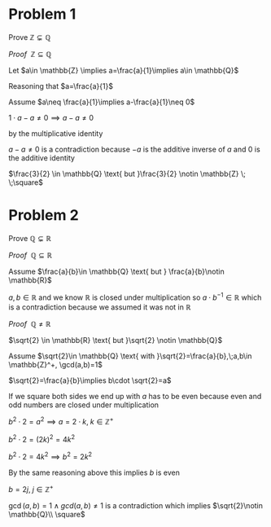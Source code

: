 # Problem 1

Prove $\mathbb{Z}  \subsetneq \mathbb{Q}$

_Proof_ $\; \mathbb{Z} \subseteq \mathbb{Q}$

Let $a\in \mathbb{Z} \implies a=\frac{a}{1}\implies a\in \mathbb{Q}$

Reasoning that $a=\frac{a}{1}$

Assume $a\neq \frac{a}{1}\implies a-\frac{a}{1}\neq 0$

$1 \cdot a -a\neq 0\implies a-a\neq 0$

by the multiplicative identity 

$a-a\neq0$ is a contradiction because $-a$ is the additive inverse of $a$ and $0$ is the additive identity


$\frac{3}{2} \in \mathbb{Q} \text{ but }\frac{3}{2} \notin \mathbb{Z} \; \;\square$

# Problem 2
Prove $\mathbb{Q} \subsetneq \mathbb{R}$



_Proof_ $\;\mathbb{Q}\subseteq\mathbb{R}$

Assume $\frac{a}{b}\in \mathbb{Q} \text{ but } \frac{a}{b}\notin \mathbb{R}$

$a,b\in \mathbb{R}$ and we know $\mathbb{R}$ is closed under multiplication so $a\cdot b^{-1}\in \mathbb{R}$ which is a contradiction because we assumed it was not in $\mathbb{R}$


_Proof_ $\;\mathbb{Q}\neq \mathbb{R}$

$\sqrt{2} \in \mathbb{R} \text{ but }\sqrt{2} \notin \mathbb{Q}$

Assume $\sqrt{2}\in \mathbb{Q} \text{ with }\sqrt{2}=\frac{a}{b},\;a,b\in \mathbb{Z}^+, \gcd(a,b)=1$


$\sqrt{2}=\frac{a}{b}\implies b\cdot \sqrt{2}=a$

If we square both sides we end up with $a$ has to be even because even and odd numbers are closed under multiplication

$b^2\cdot2=a^2 \implies a=2\cdot k,\;k \in \mathbb{Z}^+$

$b^2\cdot 2=(2k)^2=4k^2$

$b^2\cdot2=4k^2\implies b^2=2k^2$

By the same reasoning above this implies $b$ is even

$b=2j,\; j\in \mathbb{Z}^+$

$\gcd(a,b)=1 \land gcd(a,b)\neq1$ is a contradiction which implies $\sqrt{2}\notin \mathbb{Q}\\ \square$
